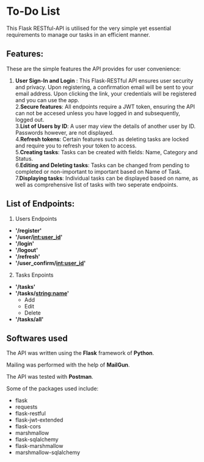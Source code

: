 # To-Do List
This Flask RESTful-API is utilised for the very simple yet essential requirements to manage our tasks in an efficient manner.  

## Features:
These are the simple features the API provides for user convenience:  
 1. __User Sign-In and Login__ : This Flask-RESTful API ensures user security and privacy. Upon registering, a confirmation email will be sent to your email address. Upon clicking the link, your credentials will be registered and you can use the app.  
2.__Secure features__: All endpoints require a JWT token, ensuring the API can not be accesed unless you have logged in and subsequently, logged out.  
3.__List of Users by ID__: A user may view the details of another user by ID. Passwords however, are not displayed.  
4.__Refresh tokens__: Certain features such as deleting tasks are locked and require you to refresh your token to access.  
5.__Creating tasks__: Tasks can be created with fields: Name, Category and Status.  
6.__Editing and Deleting tasks__: Tasks can be changed from pending to completed or non-important to important based on Name of Task.  
7.__Displaying tasks__: Individual tasks can be displayed based on name, as well as comprehensive list of tasks with two seperate endpoints.  

## List of Endpoints:
 1. Users Endpoints  
   * __'/register'__  
   * __'/user/<int:user_id>'__  
   * __'/login'__  
   * __'/logout'__  
   * __'/refresh'__  
   * __'/user_confirm/<int:user_id>'__  

  2. Tasks Enpoints 
   * __'/tasks'__  
   * __'/tasks/<string:name>'__   
       * Add  
       * Edit  
       * Delete  
   * __'/tasks/all'__  

## Softwares used
The API was written using the __Flask__ framework of __Python__. 

Mailing was performed with the help of __MailGun__.  

The API was tested with __Postman__.  

Some of the packages used include:  
* flask  
* requests  
* flask-restful  
* flask-jwt-extended  
* flask-cors  
* marshmallow  
* flask-sqlalchemy  
* flask-marshmallow  
* marshmallow-sqlalchemy  


       
